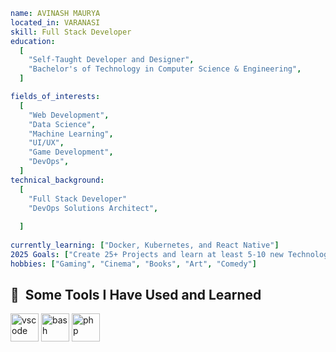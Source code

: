 ```yaml
name: AVINASH MAURYA
located_in: VARANASI
skill: Full Stack Developer
education:
  [
    "Self-Taught Developer and Designer",
    "Bachelor's of Technology in Computer Science & Engineering",
  ]

fields_of_interests:
  [
    "Web Development",
    "Data Science",
    "Machine Learning",
    "UI/UX",
    "Game Development",
    "DevOps",
  ]
technical_background:
  [
    "Full Stack Developer"
    "DevOps Solutions Architect",
    
  ]
  
currently_learning: ["Docker, Kubernetes, and React Native"]
2025 Goals: ["Create 25+ Projects and learn at least 5-10 new Technologies."]
hobbies: ["Gaming", "Cinema", "Books", "Art", "Comedy"]
```
<h2> 🚀 &nbsp;Some Tools I Have Used and Learned</h2>
<p align="left">
<img src="https://cdn.jsdelivr.net/gh/devicons/devicon/icons/vscode/vscode-original.svg" alt="vscode" width="45" height="45"/>
<img src="https://cdn.jsdelivr.net/gh/devicons/devicon/icons/bash/bash-original.svg" alt="bash" width="45" height="45"/>
<img src="https://cdn.jsdelivr.net/gh/devicons/devicon/icons/php/php-original.svg" alt="php" width="45" height="45"/>
</p>
